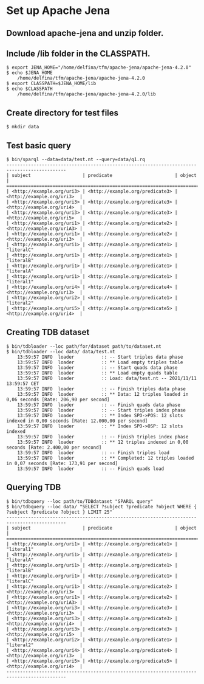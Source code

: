 # Set up Apache Jena 

## Download apache-jena and unzip folder.
## Include /lib folder in the CLASSPATH.

    $ export JENA_HOME="/home/delfina/tfm/apache-jena/apache-jena-4.2.0"
    $ echo $JENA_HOME
        /home/delfina/tfm/apache-jena/apache-jena-4.2.0
    $ export CLASSPATH=$JENA_HOME/lib
    $ echo $CLASSPATH
        /home/delfina/tfm/apache-jena/apache-jena-4.2.0/lib

## Create directory for test files
    $ mkdir data

## Test basic query

    $ bin/sparql --data=data/test.nt --query=data/q1.rq
    --------------------------------------------------------------------------------------------
    | subject                   | predicate                       | object                     |
    ============================================================================================
    | <http://example.org/uri3> | <http://example.org/predicate3> | <http://example.org/uri3>  |
    | <http://example.org/uri3> | <http://example.org/predicate3> | <http://example.org/uri4>  |
    | <http://example.org/uri3> | <http://example.org/predicate3> | <http://example.org/uri5>  |
    | <http://example.org/uri1> | <http://example.org/predicate2> | <http://example.org/uriA3> |
    | <http://example.org/uri1> | <http://example.org/predicate2> | <http://example.org/uri3>  |
    | <http://example.org/uri1> | <http://example.org/predicate1> | "literalC"                 |
    | <http://example.org/uri1> | <http://example.org/predicate1> | "literalB"                 |
    | <http://example.org/uri1> | <http://example.org/predicate1> | "literalA"                 |
    | <http://example.org/uri1> | <http://example.org/predicate1> | "literal1"                 |
    | <http://example.org/uri4> | <http://example.org/predicate4> | <http://example.org/uri3>  |
    | <http://example.org/uri2> | <http://example.org/predicate1> | "literal2"                 |
    | <http://example.org/uri5> | <http://example.org/predicate5> | <http://example.org/uri4>  |

## Creating TDB dataset

    $ bin/tdbloader --loc path/for/dataset path/to/dataset.nt
    $ bin/tdbloader --loc data/ data/test.nt
        13:59:57 INFO  loader          :: -- Start triples data phase
        13:59:57 INFO  loader          :: ** Load empty triples table
        13:59:57 INFO  loader          :: -- Start quads data phase
        13:59:57 INFO  loader          :: ** Load empty quads table
        13:59:57 INFO  loader          :: Load: data/test.nt -- 2021/11/11 13:59:57 CET
        13:59:57 INFO  loader          :: -- Finish triples data phase
        13:59:57 INFO  loader          :: ** Data: 12 triples loaded in 0,06 seconds [Rate: 206,90 per second]
        13:59:57 INFO  loader          :: -- Finish quads data phase
        13:59:57 INFO  loader          :: -- Start triples index phase
        13:59:57 INFO  loader          :: ** Index SPO->POS: 12 slots indexed in 0,00 seconds [Rate: 12.000,00 per second]
        13:59:57 INFO  loader          :: ** Index SPO->OSP: 12 slots indexed
        13:59:57 INFO  loader          :: -- Finish triples index phase
        13:59:57 INFO  loader          :: ** 12 triples indexed in 0,00 seconds [Rate: 2.400,00 per second]
        13:59:57 INFO  loader          :: -- Finish triples load
        13:59:57 INFO  loader          :: ** Completed: 12 triples loaded in 0,07 seconds [Rate: 173,91 per second]
        13:59:57 INFO  loader          :: -- Finish quads load

## Querying TDB

    $ bin/tdbquery --loc path/to/TDBdataset "SPARQL query"
    $ bin/tdbquery --loc data/ "SELECT ?subject ?predicate ?object WHERE { ?subject ?predicate ?object } LIMIT 25"
    --------------------------------------------------------------------------------------------
    | subject                   | predicate                       | object                     |
    ============================================================================================
    | <http://example.org/uri1> | <http://example.org/predicate1> | "literal1"                 |
    | <http://example.org/uri1> | <http://example.org/predicate1> | "literalA"                 |
    | <http://example.org/uri1> | <http://example.org/predicate1> | "literalB"                 |
    | <http://example.org/uri1> | <http://example.org/predicate1> | "literalC"                 |
    | <http://example.org/uri1> | <http://example.org/predicate2> | <http://example.org/uri3>  |
    | <http://example.org/uri1> | <http://example.org/predicate2> | <http://example.org/uriA3> |
    | <http://example.org/uri3> | <http://example.org/predicate3> | <http://example.org/uri3>  |
    | <http://example.org/uri3> | <http://example.org/predicate3> | <http://example.org/uri4>  |
    | <http://example.org/uri3> | <http://example.org/predicate3> | <http://example.org/uri5>  |
    | <http://example.org/uri2> | <http://example.org/predicate1> | "literal2"                 |
    | <http://example.org/uri4> | <http://example.org/predicate4> | <http://example.org/uri3>  |
    | <http://example.org/uri5> | <http://example.org/predicate5> | <http://example.org/uri4>  |
    --------------------------------------------------------------------------------------------
